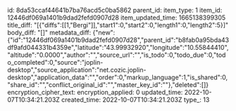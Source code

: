 id: 8da53ccaf44641b7ba76acd5c0ba5862
parent_id: 
item_type: 1
item_id: 12446df069a1401b9dad2fefd0907d28
item_updated_time: 1665138399305
title_diff: "[{\"diffs\":[[1,\"Bergi\"]],\"start1\":0,\"start2\":0,\"length1\":0,\"length2\":5}]"
body_diff: "[]"
metadata_diff: {"new":{"id":"12446df069a1401b9dad2fefd0907d28","parent_id":"b8fab0a95bda43df9afd044331b4359e","latitude":"43.99932920","longitude":"10.55844410","altitude":"0.0000","author":"","source_url":"","is_todo":0,"todo_due":0,"todo_completed":0,"source":"joplin-desktop","source_application":"net.cozic.joplin-desktop","application_data":"","order":0,"markup_language":1,"is_shared":0,"share_id":"","conflict_original_id":"","master_key_id":""},"deleted":[]}
encryption_cipher_text: 
encryption_applied: 0
updated_time: 2022-10-07T10:34:21.203Z
created_time: 2022-10-07T10:34:21.203Z
type_: 13